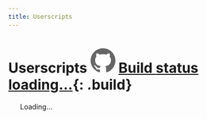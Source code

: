 ```yaml
---
title: Userscripts
---
```


# Userscripts <span>[![View on GitHub](/assets/images/github.svg "View on GitHub")](https://github.com/Charcoal-SE/Userscripts) [Build <span>status loading…</span>](//travis-ci.org/Charcoal-SE/userscripts){: .build}</span>

<ul class="scripts">
  Loading…
</ul>
<script src="https://wzrd.in/standalone/userscript-parser@0.3.1" charset="utf-8"></script>
<script src="https://wzrd.in/standalone/listify@1.0.0" charset="utf-8"></script>
<script src="https://wzrd.in/standalone/file-size@1.0.0" charset="utf-8"></script>
<link href="{{ site.baseurl }}/assets/css/userscripts.css" rel="stylesheet">
<script defer src="{{ site.baseurl }}/assets/js/userscripts.js" charset="utf-8"></script>
